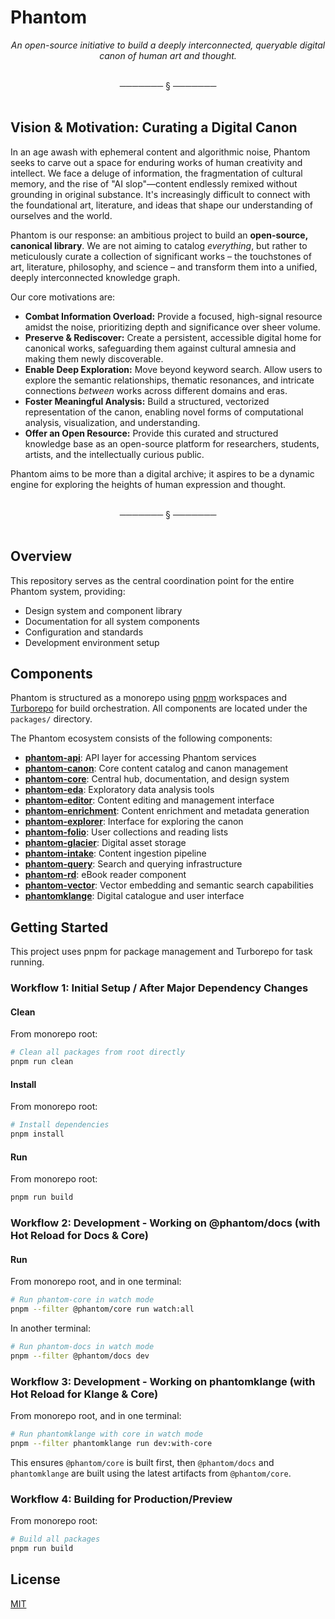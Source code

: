 # Phantom

<div align="center">

*An open-source initiative to build a deeply interconnected, queryable digital canon of human art and thought.*

</div>

<br/>
<div align="center">───────  §  ───────</div>
<br/>

## Vision & Motivation: Curating a Digital Canon

In an age awash with ephemeral content and algorithmic noise, Phantom seeks to carve out a space for enduring works of human creativity and intellect. We face a deluge of information, the fragmentation of cultural memory, and the rise of "AI slop"—content endlessly remixed without grounding in original substance. It's increasingly difficult to connect with the foundational art, literature, and ideas that shape our understanding of ourselves and the world.

Phantom is our response: an ambitious project to build an **open-source, canonical library**. We are not aiming to catalog *everything*, but rather to meticulously curate a collection of significant works – the touchstones of art, literature, philosophy, and science – and transform them into a unified, deeply interconnected knowledge graph.

Our core motivations are:

- **Combat Information Overload:** Provide a focused, high-signal resource amidst the noise, prioritizing depth and significance over sheer volume.
- **Preserve & Rediscover:** Create a persistent, accessible digital home for canonical works, safeguarding them against cultural amnesia and making them newly discoverable.
- **Enable Deep Exploration:** Move beyond keyword search. Allow users to explore the semantic relationships, thematic resonances, and intricate connections *between* works across different domains and eras.
- **Foster Meaningful Analysis:** Build a structured, vectorized representation of the canon, enabling novel forms of computational analysis, visualization, and understanding.
- **Offer an Open Resource:** Provide this curated and structured knowledge base as an open-source platform for researchers, students, artists, and the intellectually curious public.

Phantom aims to be more than a digital archive; it aspires to be a dynamic engine for exploring the heights of human expression and thought.

<br/>
<div align="center">───────  §  ───────</div>
<br/>

## Overview

This repository serves as the central coordination point for the entire Phantom system, providing:

- Design system and component library
- Documentation for all system components
- Configuration and standards
- Development environment setup

## Components

Phantom is structured as a monorepo using [pnpm](https://pnpm.io/) workspaces and [Turborepo](https://turbo.build/) for build orchestration. All components are located under the `packages/` directory.

The Phantom ecosystem consists of the following components:

- [**phantom-api**](./packages/phantom-api): API layer for accessing Phantom services
- [**phantom-canon**](./packages/phantom-canon): Core content catalog and canon management
- [**phantom-core**](./packages/phantom-core): Central hub, documentation, and design system
- [**phantom-eda**](./packages/phantom-eda): Exploratory data analysis tools
- [**phantom-editor**](./packages/phantom-editor): Content editing and management interface
- [**phantom-enrichment**](./packages/phantom-enrichment): Content enrichment and metadata generation
- [**phantom-explorer**](./packages/phantom-explorer): Interface for exploring the canon
- [**phantom-folio**](./packages/phantom-folio): User collections and reading lists
- [**phantom-glacier**](./packages/phantom-glacier): Digital asset storage
- [**phantom-intake**](./packages/phantom-intake): Content ingestion pipeline
- [**phantom-query**](./packages/phantom-query): Search and querying infrastructure
- [**phantom-rd**](./packages/phantom-rd): eBook reader component
- [**phantom-vector**](./packages/phantom-vector): Vector embedding and semantic search capabilities
- [**phantomklange**](./packages/phantomklange): Digital catalogue and user interface

## Getting Started

This project uses pnpm for package management and Turborepo for task running.

### Workflow 1: Initial Setup / After Major Dependency Changes

#### Clean

From monorepo root:

```bash
# Clean all packages from root directly
pnpm run clean
```

#### Install

From monorepo root:

```bash
# Install dependencies
pnpm install
```

#### Run

From monorepo root:

```bash
pnpm run build
```

### Workflow 2: Development - Working on @phantom/docs (with Hot Reload for Docs & Core)

#### Run

From monorepo root, and in one terminal:

```bash
# Run phantom-core in watch mode
pnpm --filter @phantom/core run watch:all
```

In another terminal:

```bash
# Run phantom-docs in watch mode
pnpm --filter @phantom/docs dev
```

### Workflow 3: Development - Working on phantomklange (with Hot Reload for Klange & Core)

From monorepo root, and in one terminal:

```bash
# Run phantomklange with core in watch mode
pnpm --filter phantomklange run dev:with-core
```

This ensures `@phantom/core` is built first, then `@phantom/docs` and `phantomklange` are built using the latest artifacts from `@phantom/core`.



### Workflow 4: Building for Production/Preview

From monorepo root:

```bash
# Build all packages
pnpm run build
```

## License

[MIT](./LICENSE)
